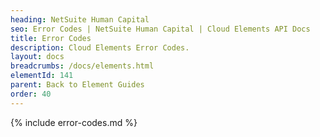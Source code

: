 ```yaml
---
heading: NetSuite Human Capital
seo: Error Codes | NetSuite Human Capital | Cloud Elements API Docs
title: Error Codes
description: Cloud Elements Error Codes.
layout: docs
breadcrumbs: /docs/elements.html
elementId: 141
parent: Back to Element Guides
order: 40
---
```


{% include error-codes.md %}
